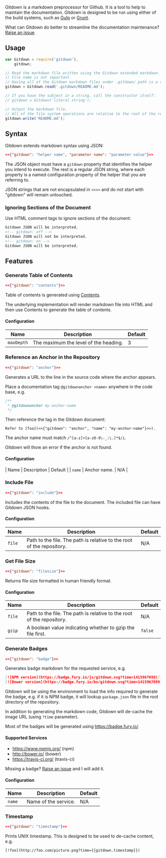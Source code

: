Gitdown is a markdown preprocessor for Github. It is a tool to help to maintain the documentation. Gitdown is designed to be run using either of the build systems, such as [Gulp](http://gulpjs.com/) or [Grunt](http://gruntjs.com/).

What can Gitdown do better to streamline the documentation maintenance? [Raise an issue](https://github.com/gajus/gitdown/issues).

## Usage

```js
var Gitdown = require('gitdown'),
    gitdown;

// Read the markdown file written using the Gitdown extended markdown.
// File name is not important.
// Having all of the Gitdown markdown files under .gitdown/ path is a recommended convention.
gitdown = Gitdown.read('.gitdown/README.md');

// If you have the subject in a string, call the constructor itself:
// gitdown = Gitdown('literal string');

// Output the markdown file.
// All of the file system operations are relative to the root of the repository.
gitdown.write('README.md');
```

## Syntax

Gitdown extends markdown syntax using JSON:

<!-- gitdown: off -->
```json
<<{"gitdown": "helper name", "parameter name": "parameter value"}>>
```
<!-- gitdown: on -->

The JSON object must have a `gitdown` property that identifies the helper you intend to execute. The rest is a regular JSON string, where each property is a named configuration property of the helper that you are referring to.

JSON strings that are not encapsulated in `<<>>` and do not start with "gitdown" will remain untouched.

### Ignoring Sections of the Document

Use HTML comment tags to ignore sections of the document:

```html
Gitdown JSON will be interpreted.
<!-- gitdown: off -->
Gitdown JSON will not be interpreted.
<!-- gitdown: on -->
Gitdown JSON will be interpreted.
```

## Features

### Generate Table of Contents

<!-- gitdown: off -->
```json
<<{"gitdown": "contents"}>>
```
<!-- gitdown: on -->

Table of contents is generated using [Contents](https://github.com/gajus/contents).

The underlying implementation will render markdown file into HTML and then use Contents to generate the table of contents.

#### Configuration

| Name | Description | Default |
| --- | --- | --- |
| `maxDepth` | The maximum the level of the heading. | 3 |
### Reference an Anchor in the Repository

<!-- gitdown: off -->
```json
<<{"gitdown": "anchor"}>>
```
<!-- gitdown: on -->

Generates a URL to the line in the source code where the anchor appears.

Place a documentation tag `@gitdownanchor <name>` anywhere in the code base, e.g.

```js
/**
 * @gitdownanchor my-anchor-name
 */
```

Then reference the tag in the Gitdown document:

<!-- gitdown: off -->
```
Refer to [foo](<<{"gitdown": "anchor", "name": "my-anchor-name"}>>).
```
<!-- gitdown: on -->

The anchor name must match `/^[a-z]+[a-z0-9\-_:\.]*$/i`.

Gitdown will thow an error if the anchor is not found.

#### Configuration

| Name | Description | Default |
| `name` | Anchor name. | N/A |
### Include File

<!-- gitdown: off -->
```json
<<{"gitdown": "include"}>>
```
<!-- gitdown: on -->

Includes the contents of the file to the document. The included file can have Gitdown JSON hooks.

#### Configuration

| Name | Description | Default |
| --- | --- | --- |
| `file` | Path to the file. The path is relative to the root of the repository. | N/A |
### Get File Size

<!-- gitdown: off -->
```json
<<{"gitdown": "filesize"}>>
```
<!-- gitdown: on -->

Returns file size formatted in human friendly format.

#### Configuration

| Name | Description | Default |
| --- | --- | --- |
| `file` | Path to the file. The path is relative to the root of the repository. | N/A |
| `gzip` | A boolean value indicating whether to gzip the file first. | `false` |
### Generate Badges

<!-- gitdown: off -->
```json
<<{"gitdown": "badge"}>>
```
<!-- gitdown: on -->

Generates badge markdown for the requested service, e.g.

```markdown
[![NPM version](https://badge.fury.io/js/gitdown.svg?time=1415967099)](http://badge.fury.io/js/gitdown)
[![Bower version](https://badge.fury.io/bo/gitdown.svg?time=1415967099)](http://badge.fury.io/bo/gitdown)
```

Gitdown will be using the environment to load the info required to generate the badge, e.g. if it is NPM badge, it will lookup `package.json` file in the root directory of the repository.

In addition to generating the markdown code, Gitdown will de-cache the image URL (using `?time` parameter).

Most of the badges will be generated using https://badge.fury.io/.

#### Supported Services

* https://www.npmjs.org/ (npm)
* http://bower.io/ (bower)
* https://travis-ci.org/ (travis-ci)

Missing a badge? [Raise an issue](https://github.com/gajus/gitdown/issues) and I will add it.

#### Configuration

| Name | Description | Default |
| --- | --- | --- |
| `name` | Name of the service. | N/A |
### Timestamp

<!-- gitdown: off -->
```json
<<{"gitdown": "timestamp"}>>
```
<!-- gitdown: on -->

Prints UNIX timestamp. This is designed to be used to de-cache content, e.g.

```Handlebars
[!foo](http://foo.com/picture.png?time={{gitdown.timestamp}})
```